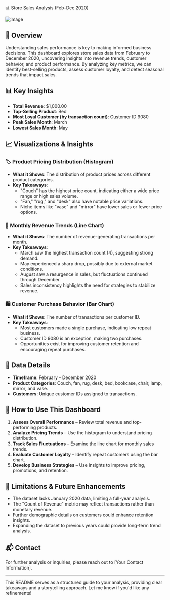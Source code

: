 







📊 Store Sales Analysis (Feb–Dec 2020)


![image](https://github.com/user-attachments/assets/5ae238f3-773b-443b-af3e-06195c839e43)








## 📌 Overview
Understanding sales performance is key to making informed business decisions. This dashboard explores store sales data from February to December 2020, uncovering insights into revenue trends, customer behavior, and product performance. By analyzing key metrics, we can identify best-selling products, assess customer loyalty, and detect seasonal trends that impact sales.

## 📊 Key Insights
- **Total Revenue**: $1,000.00
- **Top-Selling Product**: Bed
- **Most Loyal Customer (by transaction count)**: Customer ID 9080
- **Peak Sales Month**: March
- **Lowest Sales Month**: May

## 📈 Visualizations & Insights

### 🏷️ Product Pricing Distribution (Histogram)
- **What it Shows**: The distribution of product prices across different product categories.
- **Key Takeaways**:
  - "Couch" has the highest price count, indicating either a wide price range or high sales volume.
  - "Fan," "rug," and "desk" also have notable price variations.
  - Niche items like "vase" and "mirror" have lower sales or fewer price options.

### 📅 Monthly Revenue Trends (Line Chart)
- **What it Shows**: The number of revenue-generating transactions per month.
- **Key Takeaways**:
  - March saw the highest transaction count (4), suggesting strong demand.
  - May experienced a sharp drop, possibly due to external market conditions.
  - August saw a resurgence in sales, but fluctuations continued through December.
  - Sales inconsistency highlights the need for strategies to stabilize revenue.

### 🛍️ Customer Purchase Behavior (Bar Chart)
- **What it Shows**: The number of transactions per customer ID.
- **Key Takeaways**:
  - Most customers made a single purchase, indicating low repeat business.
  - Customer ID 9080 is an exception, making two purchases.
  - Opportunities exist for improving customer retention and encouraging repeat purchases.

## 📌 Data Details
- **Timeframe**: February - December 2020
- **Product Categories**: Couch, fan, rug, desk, bed, bookcase, chair, lamp, mirror, and vase.
- **Customers**: Unique customer IDs assigned to transactions.

## 📌 How to Use This Dashboard
1. **Assess Overall Performance** – Review total revenue and top-performing products.
2. **Analyze Pricing Trends** – Use the histogram to understand pricing distribution.
3. **Track Sales Fluctuations** – Examine the line chart for monthly sales trends.
4. **Evaluate Customer Loyalty** – Identify repeat customers using the bar chart.
5. **Develop Business Strategies** – Use insights to improve pricing, promotions, and retention.

## 🚧 Limitations & Future Enhancements
- The dataset lacks January 2020 data, limiting a full-year analysis.
- The "Count of Revenue" metric may reflect transactions rather than monetary revenue.
- Further demographic details on customers could enhance retention insights.
- Expanding the dataset to previous years could provide long-term trend analysis.

## 📬 Contact
For further analysis or inquiries, please reach out to [Your Contact Information].

---
This README serves as a structured guide to your analysis, providing clear takeaways and a storytelling approach. Let me know if you'd like any refinements!
